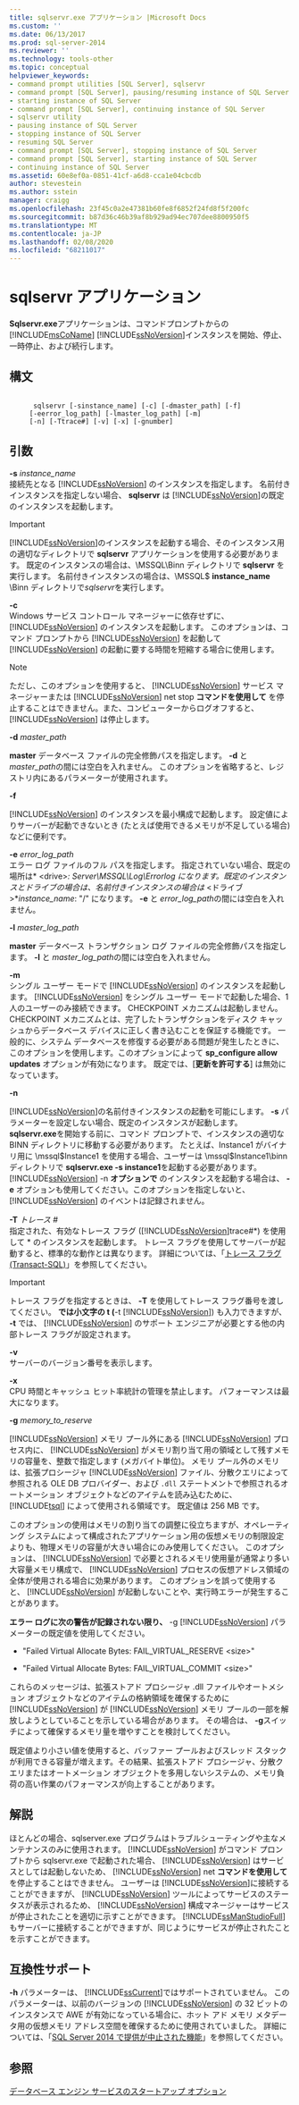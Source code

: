 ```yaml
---
title: sqlservr.exe アプリケーション |Microsoft Docs
ms.custom: ''
ms.date: 06/13/2017
ms.prod: sql-server-2014
ms.reviewer: ''
ms.technology: tools-other
ms.topic: conceptual
helpviewer_keywords:
- command prompt utilities [SQL Server], sqlservr
- command prompt [SQL Server], pausing/resuming instance of SQL Server
- starting instance of SQL Server
- command prompt [SQL Server], continuing instance of SQL Server
- sqlservr utility
- pausing instance of SQL Server
- stopping instance of SQL Server
- resuming SQL Server
- command prompt [SQL Server], stopping instance of SQL Server
- command prompt [SQL Server], starting instance of SQL Server
- continuing instance of SQL Server
ms.assetid: 60e8ef0a-0851-41cf-a6d8-cca1e04cbcdb
author: stevestein
ms.author: sstein
manager: craigg
ms.openlocfilehash: 23f45c0a2e47381b60fe8f6852f24fd8f5f200fc
ms.sourcegitcommit: b87d36c46b39af8b929ad94ec707dee8800950f5
ms.translationtype: MT
ms.contentlocale: ja-JP
ms.lasthandoff: 02/08/2020
ms.locfileid: "68211017"
---
```

# <a name="sqlservr-application"></a>sqlservr アプリケーション
  **Sqlservr.exe**アプリケーションは、コマンドプロンプトからの[!INCLUDE[msCoName](../includes/msconame-md.md)] [!INCLUDE[ssNoVersion](../includes/ssnoversion-md.md)]インスタンスを開始、停止、一時停止、および続行します。  
  
## <a name="syntax"></a>構文  
  
```  
  
      sqlservr [-sinstance_name] [-c] [-dmaster_path] [-f]   
     [-eerror_log_path] [-lmaster_log_path] [-m]  
     [-n] [-Ttrace#] [-v] [-x] [-gnumber]  
```  
  
## <a name="arguments"></a>引数  
 **-s** _instance_name_  
 接続先となる [!INCLUDE[ssNoVersion](../includes/ssnoversion-md.md)] のインスタンスを指定します。 名前付きインスタンスを指定しない場合、 **sqlservr** は [!INCLUDE[ssNoVersion](../includes/ssnoversion-md.md)]の既定のインスタンスを起動します。  
  
> [!IMPORTANT]  
>  
  [!INCLUDE[ssNoVersion](../includes/ssnoversion-md.md)]のインスタンスを起動する場合、そのインスタンス用の適切なディレクトリで **sqlservr** アプリケーションを使用する必要があります。 既定のインスタンスの場合は、\MSSQL\Binn ディレクトリで **sqlservr** を実行します。 名前付きインスタンスの場合は、\MSSQL$ **instance_name** \Binn ディレクトリで*sqlservr*を実行します。  
  
 **-c**  
 Windows サービス コントロール マネージャーに依存せずに、 [!INCLUDE[ssNoVersion](../includes/ssnoversion-md.md)] のインスタンスを起動します。 このオプションは、コマンド プロンプトから [!INCLUDE[ssNoVersion](../includes/ssnoversion-md.md)] を起動して [!INCLUDE[ssNoVersion](../includes/ssnoversion-md.md)] の起動に要する時間を短縮する場合に使用します。  
  
> [!NOTE]  
>  ただし、このオプションを使用すると、 [!INCLUDE[ssNoVersion](../includes/ssnoversion-md.md)] サービス マネージャーまたは [!INCLUDE[ssNoVersion](../includes/ssnoversion-md.md)] net stop **コマンドを使用して** を停止することはできません。また、コンピューターからログオフすると、 [!INCLUDE[ssNoVersion](../includes/ssnoversion-md.md)] は停止します。  
  
 **-d** _master_path_  
 
  **master** データベース ファイルの完全修飾パスを指定します。 
  **-d** と *master_path*の間には空白を入れません。 このオプションを省略すると、レジストリ内にあるパラメーターが使用されます。  
  
 **-f**  
 
  [!INCLUDE[ssNoVersion](../includes/ssnoversion-md.md)] のインスタンスを最小構成で起動します。 設定値によりサーバーが起動できないとき (たとえば使用できるメモリが不足している場合) などに便利です。  
  
 **-e** _error_log_path_  
 エラー ログ ファイルのフル パスを指定します。 指定されていない場合、既定の場所は* \<drive>*: Server\MSSQL\Log\Errorlog になります。既定のインスタンスとドライブの場合は、名前付きインスタンスの場合は* \<ドライブ>**instance_name*: "/" になります。 
  **-e** と *error_log_path*の間には空白を入れません。  
  
 **-l** _master_log_path_  
 
  **master** データベース トランザクション ログ ファイルの完全修飾パスを指定します。 
  **-l** と *master_log_path*の間には空白を入れません。  
  
 **-m**  
 シングル ユーザー モードで [!INCLUDE[ssNoVersion](../includes/ssnoversion-md.md)] のインスタンスを起動します。 
  [!INCLUDE[ssNoVersion](../includes/ssnoversion-md.md)] をシングル ユーザー モードで起動した場合、1 人のユーザーのみ接続できます。 CHECKPOINT メカニズムは起動しません。CHECKPOINT メカニズムとは、完了したトランザクションをディスク キャッシュからデータベース デバイスに正しく書き込むことを保証する機能です。 一般的に、システム データベースを修復する必要がある問題が発生したときに、このオプションを使用します。このオプションによって **sp_configure allow updates** オプションが有効になります。 既定では、[**更新を許可する**] は無効になっています。  
  
 **-n**  
 
  [!INCLUDE[ssNoVersion](../includes/ssnoversion-md.md)]の名前付きインスタンスの起動を可能にします。 
  **-s** パラメーターを設定しない場合、既定のインスタンスが起動します。 
  **sqlservr.exe**を開始する前に、コマンド プロンプトで、インスタンスの適切な BINN ディレクトリに移動する必要があります。 たとえば、Instance1 がバイナリ用に \mssql$Instance1 を使用する場合、ユーザーは \mssql$Instance1\binn ディレクトリで **sqlservr.exe -s instance1**を起動する必要があります。 
  [!INCLUDE[ssNoVersion](../includes/ssnoversion-md.md)] -n **オプションで** のインスタンスを起動する場合は、 **-e** オプションも使用してください。このオプションを指定しないと、 [!INCLUDE[ssNoVersion](../includes/ssnoversion-md.md)] のイベントは記録されません。  
  
 **-T** _トレース #_  
 指定された、有効なトレース フラグ ([!INCLUDE[ssNoVersion](../includes/ssnoversion-md.md)]trace#*) を使用して * のインスタンスを起動します。 トレース フラグを使用してサーバーが起動すると、標準的な動作とは異なります。 詳細については、「[トレース フラグ &#40;Transact-SQL&#41;](/sql/t-sql/database-console-commands/dbcc-traceon-trace-flags-transact-sql)」を参照してください。  
  
> [!IMPORTANT]  
>  トレース フラグを指定するときは、 **-T** を使用してトレース フラグ番号を渡してください。 
  **では小文字の t (**-t [!INCLUDE[ssNoVersion](../includes/ssnoversion-md.md)]) も入力できますが、 **-t** では、 [!INCLUDE[ssNoVersion](../includes/ssnoversion-md.md)] のサポート エンジニアが必要とする他の内部トレース フラグが設定されます。  
  
 **-v**  
 サーバーのバージョン番号を表示します。  
  
 **-x**  
 CPU 時間とキャッシュ ヒット率統計の管理を禁止します。 パフォーマンスは最大になります。  
  
 **-g** _memory_to_reserve_  
 
  [!INCLUDE[ssNoVersion](../includes/ssnoversion-md.md)] メモリ プール外にある [!INCLUDE[ssNoVersion](../includes/ssnoversion-md.md)] プロセス内に、 [!INCLUDE[ssNoVersion](../includes/ssnoversion-md.md)] がメモリ割り当て用の領域として残すメモリの容量を、整数で指定します (メガバイト単位)。 メモリ プール外のメモリは、拡張プロシージャ [!INCLUDE[ssNoVersion](../includes/ssnoversion-md.md)] ファイル、分散クエリによって参照される OLE DB プロバイダー、および `.dll` ステートメントで参照されるオートメーション オブジェクトなどのアイテムを読み込むために、 [!INCLUDE[tsql](../includes/tsql-md.md)] によって使用される領域です。 既定値は 256 MB です。  
  
 このオプションの使用はメモリの割り当ての調整に役立ちますが、オペレーティング システムによって構成されたアプリケーション用の仮想メモリの制限設定よりも、物理メモリの容量が大きい場合にのみ使用してください。 このオプションは、 [!INCLUDE[ssNoVersion](../includes/ssnoversion-md.md)] で必要とされるメモリ使用量が通常より多い大容量メモリ構成で、 [!INCLUDE[ssNoVersion](../includes/ssnoversion-md.md)] プロセスの仮想アドレス領域の全体が使用される場合に効果があります。 このオプションを誤って使用すると、 [!INCLUDE[ssNoVersion](../includes/ssnoversion-md.md)] が起動しないことや、実行時エラーが発生することがあります。  
  
 
  **エラー ログに次の警告が記録されない限り、** -g [!INCLUDE[ssNoVersion](../includes/ssnoversion-md.md)] パラメーターの既定値を使用してください。  
  
-   "Failed Virtual Allocate Bytes: FAIL_VIRTUAL_RESERVE \<size>"  
  
-   "Failed Virtual Allocate Bytes: FAIL_VIRTUAL_COMMIT \<size>"  
  
 これらのメッセージは、拡張ストアド プロシージャ .dll ファイルやオートメション オブジェクトなどのアイテムの格納領域を確保するために [!INCLUDE[ssNoVersion](../includes/ssnoversion-md.md)] が [!INCLUDE[ssNoVersion](../includes/ssnoversion-md.md)] メモリ プールの一部を解放しようとしていることを示している場合があります。 その場合は、 **-g**スイッチによって確保するメモリ量を増やすことを検討してください。  
  
 既定値より小さい値を使用すると、バッファー プールおよびスレッド スタックが利用できる容量が増えます。その結果、拡張ストアド プロシージャ、分散クエリまたはオートメーション オブジェクトを多用しないシステムの、メモリ負荷の高い作業のパフォーマンスが向上することがあります。  
  
## <a name="remarks"></a>解説  
 ほとんどの場合、sqlserver.exe プログラムはトラブルシューティングや主なメンテナンスのみに使用されます。 
  [!INCLUDE[ssNoVersion](../includes/ssnoversion-md.md)] がコマンド プロンプトから sqlservr.exe で起動された場合、 [!INCLUDE[ssNoVersion](../includes/ssnoversion-md.md)] はサービスとしては起動しないため、 [!INCLUDE[ssNoVersion](../includes/ssnoversion-md.md)] net **コマンドを使用して** を停止することはできません。 ユーザーは [!INCLUDE[ssNoVersion](../includes/ssnoversion-md.md)]に接続することができますが、 [!INCLUDE[ssNoVersion](../includes/ssnoversion-md.md)] ツールによってサービスのステータスが表示されるため、 [!INCLUDE[ssNoVersion](../includes/ssnoversion-md.md)] 構成マネージャーはサービスが停止されたことを適切に示すことができます。 
  [!INCLUDE[ssManStudioFull](../includes/ssmanstudiofull-md.md)] もサーバーに接続することができますが、同じようにサービスが停止されたことを示すことができます。  
  
## <a name="compatibility-support"></a>互換性サポート  
 
  **-h**  パラメーターは、 [!INCLUDE[ssCurrent](../includes/sscurrent-md.md)]ではサポートされていません。 このパラメーターは、以前のバージョンの [!INCLUDE[ssNoVersion](../includes/ssnoversion-md.md)] の 32 ビットのインスタンスで AWE が有効になっている場合に、ホット アド メモリ メタデータ用の仮想メモリ アドレス空間を確保するために使用されていました。 詳細については、「[SQL Server 2014 で提供が中止された機能](../../2014/getting-started/discontinued-sql-server-features-in-sql-server-2014.md)」を参照してください。  
  
## <a name="see-also"></a>参照  
 [データベース エンジン サービスのスタートアップ オプション](../database-engine/configure-windows/database-engine-service-startup-options.md)  
  
  
